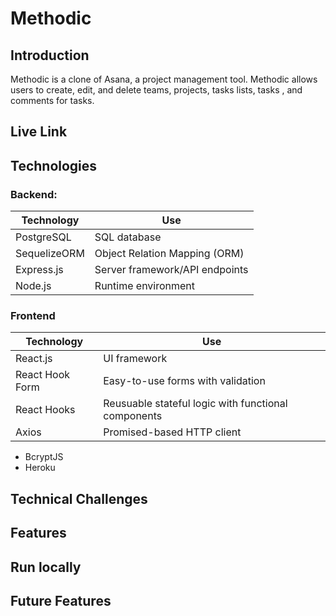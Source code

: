 # Methodic

## Introduction

Methodic is a clone of Asana, a project management tool. Methodic allows users to create, edit, and delete teams, projects, tasks lists, tasks , and comments for tasks.

## Live Link

## Technologies

### Backend:

| Technology   | Use                            |
| ------------ | ------------------------------ |
| PostgreSQL   | SQL database                   |
| SequelizeORM | Object Relation Mapping (ORM)  |
| Express.js   | Server framework/API endpoints |
| Node.js      | Runtime environment            |

### Frontend

| Technology      | Use                                                 |
| --------------- | --------------------------------------------------- |
| React.js        | UI framework                                        |
| React Hook Form | Easy-to-use forms with validation                   |
| React Hooks     | Reusuable stateful logic with functional components |
| Axios           | Promised-based HTTP client                          |

- BcryptJS
- Heroku

## Technical Challenges

## Features

## Run locally

## Future Features
